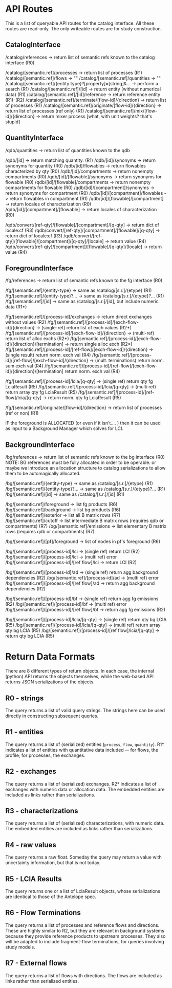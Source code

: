 # API Routes

This is a list of queryable API routes for the catalog interface.  All these routes are read-only.  The only writeable routes are for study construction.

## CatalogInterface

/catalog/references -> return list of semantic refs known to the catalog interface (R0)

/catalog/[semantic.ref]/processes -> return list of processes (R1)
/catalog/[semantic.ref]/flows -> "" 
/catalog/[semantic.ref]/quantities -> ""
/catalog/[semantic.ref]/{entity type}?[property]=[string]&... -> perform a search (R1)
/catalog/[semantic.ref]/[id] -> return entity (without numerical data)  (R1)
/catalog/[semantic.ref]/[id]/reference -> return reference entity (R1)-(R2)
/catalog/[semantic.ref]/terminate/[flow-id]/{direction} -> return list of processes (R1)
/catalog/[semantic.ref]/originate/[flow-id]/{direction} -> return list of processes (ref only) (R1)
/catalog/[semantic.ref]/mix/[flow-id]/{direction} -> return mixer process [what, with unit weights? that's stupid]

## QuantityInterface

/qdb/quantities -> return list of quantities known to the qdb

/qdb/[id] -> return matching quantity. (R1)
/qdb/[id]/synonyms -> return synonyms for quantity (R0)
/qdb/[id]/flowables -> return flowables characterized by qty (R0)
/qdb/[id]/compartments -> return nonempty compartments (R0)
/qdb/[id]/[flowable]/synonyms -> return synonyms for flowable (R0)
/qdb/[id]/[flowable]/compartments -> return nonempty compartments for flowable (R0)
/qdb/[id]/[compartment]/synonyms -> return synonyms for compartment (R0)
/qdb/[id]/[compartment]/flowables -> return flowables in compartment (R1)
/qdb/[id]/[flowable]/[compartment] -> return locales of characterization (R0)
/qdb/[id]/[compartment]/[flowable] -> return locales of characterization (R0)

/qdb/convert/[ref-qty]/[flowable]/[compartment]/[q-qty] -> return dict of locale:cf (R3)
/qdb/convert/[ref-qty]/[compartment]/[flowable]/[q-qty] -> return dict of locale:cf (R3)
/qdb/convert/[ref-qty]/[flowable]/[compartment]/[q-qty]/[locale] -> return value (R4)
/qdb/convert/[ref-qty]/[compartment]/[flowable]/[q-qty]/[locale] -> return value (R4)

## ForegroundInterface

/fg/references -> return list of semantic refs known to the fg interface (R0)

/fg/[semantic.ref]/{entity-type} -> same as /catalog/[s.r.]/{etype} (R1)
/fg/[semantic.ref]/{entity-type}?... -> same as /catalog/[s.r.]/{etype}?... (R1)
/fg/[semantic.ref]/[id] -> same as /catalog/[s.r.]/[id], but include numeric data (R1*)

/fg/[semantic.ref]/[process-id]/exchanges -> return direct exchanges without values (R2)
/fg/[semantic.ref]/[process-id]/[exch-flow-id]/{direction} -> (single-ref) return list of exch values (R2*)
/fg/[semantic.ref]/[process-id]/[exch-flow-id]/{direction} -> (multi-ref) return list of alloc exchs (R2*)
/fg/[semantic.ref]/[process-id]/[exch-flow-id]/{direction}/[termination] -> return single alloc exch (R2*)
/fg/[semantic.ref]/[process-id]/[ref-flow]/[exch-flow-id]/{direction} -> (single result) return norm. exch val (R4)
/fg/[semantic.ref]/[process-id]/[ref-flow]/[exch-flow-id]/{direction} -> (mult. terminations) return norm. sum exch val (R4)
/fg/[semantic.ref]/[process-id]/[ref-flow]/[exch-flow-id]/{direction}/[termination] return norm. exch val (R4)

/fg/[semantic.ref]/[process-id]/lcia/[q-qty] -> (single ref) return qty fg LciaResult (R5)
/fg/[semantic.ref]/[process-id]/lcia/[q-qty] -> (multi ref) return array qty fg LciaResult (R5)
/fg/[semantic.ref]/[process-id]/[ref-flow]/lcia/[q-qty] -> return norm. qty fg LciaResult (R5)

/fg/[semantic.ref]/originate/[flow-id]/{direction} -> return list of processes (ref or non) (R1)

IF the foreground is ALLOCATED (or even if it isn't.... ) then it can be used as input to a Background Manager which solves for LCI.  


## BackgroundInterface

/bg/references -> return list of semantic refs known to the bg interface (R0)
NOTE: BG references must be fully allocated in order to be operable. or maybe we introduce an allocation structure to catalog serializations to allow them to be automagically allocated.

/bg/[semantic.ref]/{entity-type} -> same as /catalog/[s.r.]/{etype} (R1)
/bg/[semantic.ref]/{entity-type}?... -> same as /catalog/[s.r.]/{etype}?... (R1)
/bg/[semantic.ref]/[id] -> same as /catalog/[s.r.]/[id] (R1)

/bg/[semantic.ref]/foreground -> list fg products (R6)
/bg/[semantic.ref]/background -> list bg products (R6)
/bg/[semantic.ref]/exterior -> list all B matrix rows (R7)
/bg/[semantic.ref]/cutoff -> list intermediate B matrix rows (requires qdb or compartments) (R7)
/bg/[semantic.ref]/emissions -> list elementary B matrix rows (requires qdb or compartments) (R7)

/bg/[semantic.ref]/[pf]/foreground -> list of nodes in pf's foreground (R6)

/bg/[semantic.ref]/[process-id]/lci -> (single ref) return LCI (R2)
/bg/[semantic.ref]/[process-id]/lci -> (multi ref) error
/bg/[semantic.ref]/[process-id]/[ref flow]/lci -> return LCI (R2)

/bg/[semantic.ref]/[process-id]/ad -> (single ref) return agg background dependencies (R2)
/bg/[semantic.ref]/[process-id]/ad -> (multi ref) error
/bg/[semantic.ref]/[process-id]/[ref flow]/ad -> return agg background dependencies (R2)

/bg/[semantic.ref]/[process-id]/bf -> (single ref) return agg fg emissions (R2)
/bg/[semantic.ref]/[process-id]/bf -> (multi ref) error
/bg/[semantic.ref]/[process-id]/[ref flow]/bf -> return agg fg emissions (R2)

/bg/[semantic.ref]/[process-id]/lcia/[q-qty] -> (single ref) return qty bg LCIA (R5)
/bg/[semantic.ref]/[process-id]/lcia/[q-qty] -> (multi ref) return array qty bg LCIA (R5)
/bg/[semantic.ref]/[process-id]/[ref flow]/lcia/[q-qty] -> return qty bg LCIA (R5)

# Return Data Formats

There are 8 different types of return objects.  In each case, the internal (python) API returns the objects themselves, while the web-based API returns JSON serializations of the objects.

## R0 - strings

The query returns a list of valid query strings.  The strings here can be used directly in constructing subsequent queries.

## R1 - entities

The query returns a list of (serialized) entities (`process`, `flow`, `quantity`).  R1* indicates a list of entities with quantitative data included -- for flows, the profile; for processes, the exchanges. 

## R2 - exchanges

The query returns a list of (serialized) exchanges.  R2* indicates a list of exchanges with numeric data or allocation data.  The embedded entities are included as links rather than serializations.

## R3 - characterizations

The query returns a list of (serialized) characterizations, with numeric data.  The embedded entities are included as links rather than serializations.

## R4 - raw values

The query returns a raw float.  Someday the query may return a value with uncertainty information, but that is not today.

## R5 - LCIA Results

The query returns one or a list of LciaResult objects, whose serializations are identical to those of the Antelope spec.

## R6 - Flow Terminations

The query returns a list of processes and reference flows and directions.  These are highly similar to R2, but they are relevant in background systems because they provide reference products to upstream processes.  They also will be adapted to include fragment-flow terminations, for queries involving study models.  

## R7 - External flows

The query returns a list of flows with directions.  The flows are included as links rather than serialized entities.
